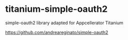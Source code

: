 titanium-simple-oauth2
======================

simple-oauth2 library adapted for Appcellerator Titanium

https://github.com/andreareginato/simple-oauth2


